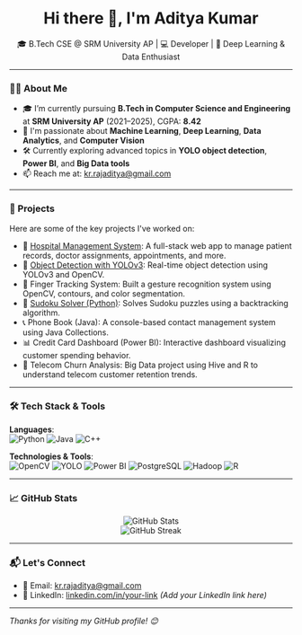 <h1 align="center">Hi there 👋, I'm Aditya Kumar</h1>
<p align="center">
  🎓 B.Tech CSE @ SRM University AP | 💻 Developer | 🧠 Deep Learning & Data Enthusiast
</p>

---

### 👨‍💻 About Me

- 🎓 I’m currently pursuing **B.Tech in Computer Science and Engineering** at **SRM University AP** (2021–2025), CGPA: **8.42**
- 🌱 I'm passionate about **Machine Learning**, **Deep Learning**, **Data Analytics**, and **Computer Vision**
- 🛠️ Currently exploring advanced topics in **YOLO object detection**, **Power BI**, and **Big Data tools**
- 📫 Reach me at: [kr.rajaditya@gmail.com](mailto:kr.rajaditya@gmail.com)

---

### 🚀 Projects

Here are some of the key projects I've worked on:

- 🏥 [Hospital Management System](https://github.com/kryptoadi/Hospital-Management-System): A full-stack web app to manage patient records, doctor assignments, appointments, and more.
- 🎯 [Object Detection with YOLOv3](https://github.com/kryptoadi/Object-Detection-System-using-YOLO-V3): Real-time object detection using YOLOv3 and OpenCV.
- 🧠 Finger Tracking System: Built a gesture recognition system using OpenCV, contours, and color segmentation.
- 🧩 [Sudoku Solver (Python)](https://github.com/kryptoadi): Solves Sudoku puzzles using a backtracking algorithm.
- 📞 Phone Book (Java): A console-based contact management system using Java Collections.
- 📊 Credit Card Dashboard (Power BI): Interactive dashboard visualizing customer spending behavior.
- 📡 Telecom Churn Analysis: Big Data project using Hive and R to understand telecom customer retention trends.

---

### 🛠️ Tech Stack & Tools

**Languages**:  
![Python](https://img.shields.io/badge/Python-3776AB?style=for-the-badge&logo=python&logoColor=white)
![Java](https://img.shields.io/badge/Java-ED8B00?style=for-the-badge&logo=java&logoColor=white)
![C++](https://img.shields.io/badge/C++-00599C?style=for-the-badge&logo=cplusplus&logoColor=white)

**Technologies & Tools**:  
![OpenCV](https://img.shields.io/badge/OpenCV-5C3EE8?style=for-the-badge&logo=opencv&logoColor=white)
![YOLO](https://img.shields.io/badge/YOLO-v3-orange?style=for-the-badge)
![Power BI](https://img.shields.io/badge/PowerBI-F2C811?style=for-the-badge&logo=powerbi&logoColor=black)
![PostgreSQL](https://img.shields.io/badge/PostgreSQL-336791?style=for-the-badge&logo=postgresql&logoColor=white)
![Hadoop](https://img.shields.io/badge/Hadoop-66CCFF?style=for-the-badge&logo=apachehadoop&logoColor=black)
![R](https://img.shields.io/badge/R-276DC3?style=for-the-badge&logo=r&logoColor=white)

---

### 📈 GitHub Stats

<p align="center">
  <img src="https://github-readme-stats.vercel.app/api?username=kryptoadi&show_icons=true&theme=tokyonight" alt="GitHub Stats" />
  <br />
  <img src="https://github-readme-streak-stats.herokuapp.com/?user=kryptoadi&theme=tokyonight" alt="GitHub Streak" />
</p>

---

### 📬 Let's Connect

- 📧 Email: [kr.rajaditya@gmail.com](mailto:kr.rajaditya@gmail.com)
- 💼 LinkedIn: [linkedin.com/in/your-link](#) *(Add your LinkedIn link here)*

---

*Thanks for visiting my GitHub profile! 😊*

